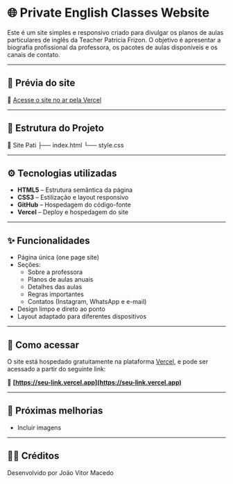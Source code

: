 # 🌐 Private English Classes Website

Este é um site simples e responsivo criado para divulgar os planos de aulas particulares de inglês da Teacher Patricia Frizon. O objetivo é apresentar a biografia profissional da professora, os pacotes de aulas disponíveis e os canais de contato.

---

## 📸 Prévia do site

🔗 [Acesse o site no ar pela Vercel](https://private-english-classes-website.vercel.app/)

---

## 📂 Estrutura do Projeto

📁 Site Pati
├── index.html
└── style.css


---

## ⚙️ Tecnologias utilizadas

- **HTML5** – Estrutura semântica da página
- **CSS3** – Estilização e layout responsivo
- **GitHub** – Hospedagem do código-fonte
- **Vercel** – Deploy e hospedagem do site

---

## ✨ Funcionalidades

- Página única (one page site)
- Seções:
  - Sobre a professora
  - Planos de aulas anuais
  - Detalhes das aulas
  - Regras importantes
  - Contatos (Instagram, WhatsApp e e-mail)
- Design limpo e direto ao ponto
- Layout adaptado para diferentes dispositivos

---

## 🚀 Como acessar

O site está hospedado gratuitamente na plataforma [Vercel](https://vercel.com/), e pode ser acessado a partir do seguinte link:

🔗 **[https://seu-link.vercel.app](https://seu-link.vercel.app)**

---

## 🧩 Próximas melhorias

- Incluir imagens

---

## 👨‍🏫 Créditos

Desenvolvido por João Vitor Macedo

